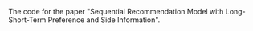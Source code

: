 The code for the paper "Sequential Recommendation Model with Long-Short-Term Preference and Side Information".




